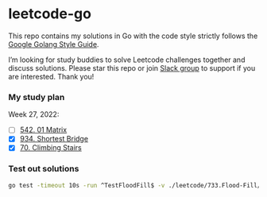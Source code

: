 # leetcode-go

This repo contains my solutions in Go with the code style strictly follows the [Google Golang Style Guide](https://github.com/golang/go/wiki/CodeReviewComments). 

I’m looking for study buddies to solve Leetcode challenges together and discuss solutions. Please star this repo or join [Slack group](https://join.slack.com/t/gouae/shared_invite/zt-1b0mpymmo-l2xucCV_DI2xSmv~Byx6dg) to support if you are interested. Thank you!

### My study plan

Week 27, 2022:

- [ ] [542. 01 Matrix](leetcode/542.01-Matrix/updateMatrix_test.go)
- [x] [934. Shortest Bridge](leetcode/934.Shortest-Bridge/shortestBridge_test.go)
- [x] [70. Climbing Stairs](leetcode/70.Climbing-Stairs/countSmaller_test.go)

### Test out solutions

```sh
go test -timeout 10s -run ^TestFloodFill$ -v ./leetcode/733.Flood-Fill/
```
